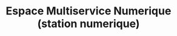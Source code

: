 ---
title: "Espace Multiservice Numerique (station numerique)"
url: /troyes/espace-multiservice-numerique-station-numerique/
shop: photo
---